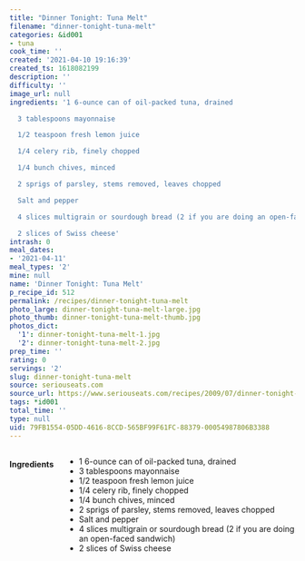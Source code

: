 ```yaml
---
title: "Dinner Tonight: Tuna Melt"
filename: "dinner-tonight-tuna-melt"
categories: &id001
- tuna
cook_time: ''
created: '2021-04-10 19:16:39'
created_ts: 1618082199
description: ''
difficulty: ''
image_url: null
ingredients: '1 6-ounce can of oil-packed tuna, drained

  3 tablespoons mayonnaise

  1/2 teaspoon fresh lemon juice

  1/4 celery rib, finely chopped

  1/4 bunch chives, minced

  2 sprigs of parsley, stems removed, leaves chopped

  Salt and pepper

  4 slices multigrain or sourdough bread (2 if you are doing an open-faced sandwich)

  2 slices of Swiss cheese'
intrash: 0
meal_dates:
- '2021-04-11'
meal_types: '2'
mine: null
name: 'Dinner Tonight: Tuna Melt'
p_recipe_id: 512
permalink: /recipes/dinner-tonight-tuna-melt
photo_large: dinner-tonight-tuna-melt-large.jpg
photo_thumb: dinner-tonight-tuna-melt-thumb.jpg
photos_dict:
  '1': dinner-tonight-tuna-melt-1.jpg
  '2': dinner-tonight-tuna-melt-2.jpg
prep_time: ''
rating: 0
servings: '2'
slug: dinner-tonight-tuna-melt
source: seriouseats.com
source_url: https://www.seriouseats.com/recipes/2009/07/dinner-tonight-tuna-melt-recipe.html
tags: *id001
total_time: ''
type: null
uid: 79FB1554-05DD-4616-8CCD-565BF99F61FC-88379-00054987806B3388
---
```

<div class="large-8 medium-7 columns" id="writeup">	</div><!-- #writeup -->
</div><!-- #row-one -->
<div class="row" id="row-two">	<div class="medium-4 small-5 columns" id="ingredients"><h4>Ingredients</h4><div class="box box-ingredients content"><ul>
<li>1 6-ounce can of oil-packed tuna, drained</li>
<li>3 tablespoons mayonnaise</li>
<li>1/2 teaspoon fresh lemon juice</li>
<li>1/4 celery rib, finely chopped</li>
<li>1/4 bunch chives, minced</li>
<li>2 sprigs of parsley, stems removed, leaves chopped</li>
<li>Salt and pepper</li>
<li>4 slices multigrain or sourdough bread (2 if you are doing an open-faced sandwich)</li>
<li>2 slices of Swiss cheese</li>
</ul>
</div>	</div>	<div class="medium-6 small-7 columns" id="directions">	</div>